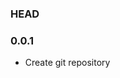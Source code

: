 ### HEAD

### 0.0.1

* Create git repository

<!-- * Remove Google Analytics protocol check ([#1319](https://github.com/h5bp/html5-boilerplate/pull/1319)).
* Update to Normalize.css 1.1.1.
* Update Apache configurations to include the latest changes in the canonical
  [`.htaccess`](https://github.com/h5bp/server-configs/blob/master/apache/.htaccess)
  file.
* Use a protocol relative URL for the 404 template script.
* Update to jQuery 1.9.1. -->